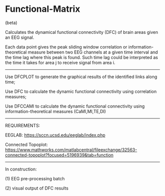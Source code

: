 # Functional-Matrix
(beta)

Calculates the dynamical functional connectivity (DFC) of brain areas given an EEG signal.

Each data point gives the peak sliding window correlation or information-theoretical measure
between two EEG channels at a given time interval and the time lag where this peak is found. 
Such time lag could be interpreted as the time it takes for area j to receive signal
from area i.

---------------------------------------------------------------
Use DFCPLOT to generate the graphical results of the identified links along time;

Use DFC to calculate the dynamic functional connectivity using correlation measures;

Use DFCCAMI to calculate the dynamic functional connectivity using information-theoretical measures (CaMI,MI,TE,DI)

----------------------------------------------------------------
REQUIREMENTS: 

EEGLAB: https://sccn.ucsd.edu/eeglab/index.php

Connected Topoplot: https://www.mathworks.com/matlabcentral/fileexchange/32563-connected-topoplot?focused=5196939&tab=function

-----------------------------------------------------------------
In construction:

(1) EEG pre-processing batch

(2) visual output of DFC results

